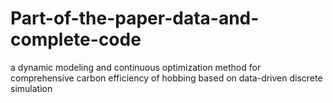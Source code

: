 # Part-of-the-paper-data-and-complete-code
a dynamic modeling and continuous optimization method for comprehensive carbon efficiency of hobbing based on data-driven discrete simulation
